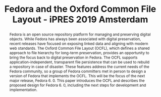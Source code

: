 ---
abstract: Fedora is an open source repository platform for managing and preserving
  digital objects. While Fedora has always been associated with digital preservation,
  recent releases have focused on exposing linked data and aligning with modern web
  standards. The Oxford Common File Layout (OCFL), which defines a shared approach
  to file hierarchy for long-term preservation, provides an opportunity to bring the
  focus back to digital preservation in Fedora. The OCFL supports application-independent,
  transparent file persistence that can be used to rebuild a repository in case of
  disaster. These features address the current needs of the Fedora community, so a
  group of Fedora committers met in person to design a version of Fedora that implements
  the OCFL. This will be the focus of the next major release, Fedora 6. 0. This paper
  introduces the OCFL and describes the proposed design for Fedora 6. 0, including
  the next steps for development and implementation.
creators:
- Wilcox, David
date: null
document_url: https://services.phaidra.univie.ac.at/api/object/o:1080496/download
grand_parent: iPRES
institutions: []
keywords: []
landing_page_url: https://phaidra.univie.ac.at/o:1080496
language: eng
layout: publication
license: CC BY 4.0 International
notes_url: null
parent: iPRES 2019
presentation_url: null
size: 147513
source_name: iPRES
title: Fedora and the Oxford Common File Layout - iPRES 2019 Amsterdam
type: paper
year: 2019
---